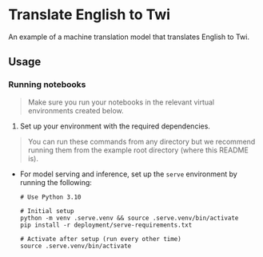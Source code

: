 # Translate English to Twi

An example of a machine translation model that translates English to Twi.

## Usage

### Running notebooks

> Make sure you run your notebooks in the relevant virtual environments created below.

1. Set up your environment with the required dependencies.

> You can run these commands from any directory but we recommend running them from the example root directory (where this README is).

- For model serving and inference, set up the `serve` environment by running the following:


    ```shell
    # Use Python 3.10

    # Initial setup
    python -m venv .serve.venv && source .serve.venv/bin/activate
    pip install -r deployment/serve-requirements.txt

    # Activate after setup (run every other time)
    source .serve.venv/bin/activate
    ```